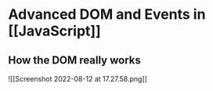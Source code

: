 # Advanced DOM and Events in [[JavaScript]]
## How the DOM really works
![[Screenshot 2022-08-12 at 17.27.58.png]]
